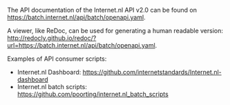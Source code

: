 The API documentation of the Internet.nl API v2.0 can be found on https://batch.internet.nl/api/batch/openapi.yaml. 

A viewer, like ReDoc, can be used for generating a human readable version: http://redocly.github.io/redoc/?url=https://batch.internet.nl/api/batch/openapi.yaml.

Examples of API consumer scripts:
- Internet.nl Dashboard: https://github.com/internetstandards/Internet.nl-dashboard
- Internet.nl batch scripts: https://github.com/poorting/internet.nl_batch_scripts

